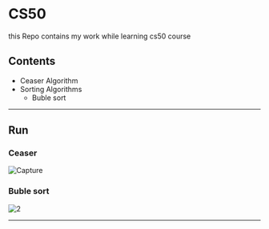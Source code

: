 # CS50
this Repo contains my work while learning cs50 course 

## Contents 
- Ceaser Algorithm
- Sorting Algorithms 
  + Buble sort 
  
  
---
## Run

### Ceaser
  ![Capture](https://user-images.githubusercontent.com/49106965/60903405-17026280-a226-11e9-84eb-789c4edcf9df.JPG)

### Buble sort 
  ![2](https://user-images.githubusercontent.com/49106965/60912293-e62c2880-a239-11e9-81a5-291707cef55b.JPG)
  
---
